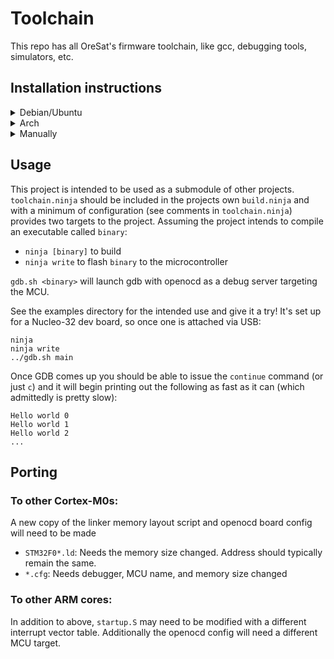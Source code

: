 # Toolchain
This repo has all OreSat's firmware toolchain, like gcc, debugging tools, simulators, etc.

## Installation instructions
<details><summary>Debian/Ubuntu</summary><p>

The Debian/Ubuntu versions of the `arm-none-eabi-gcc (4.9.3)`  and `openocd (0.9.0)`  packages haven't been
updated in a while, but the current (old) versions should work. To get the bleeding
edge see the "Manually" section below.

```
sudo apt install arm-none-eabi-gcc arm-none-eabi-gdb openocd ninja-build
```

</p></details>
<details><summary>Arch</summary><p>

```
pacman -S arm-none-eabi-gcc arm-none-eabi-gdb openocd ninja
```

</p></details>
<details><summary>Manually</summary><p>

### arm-none-eabi-gcc
GCC 6.3.1 is the current latest, provided in the 2017q1 update.
Follow the download instructions [here](https://developer.arm.com/open-source/gnu-toolchain/gnu-rm/downloads)

### openocd
Openocd 0.10.0 is the current latest.
Follow the download instructions [here](https://github.com/gnuarmeclipse/openocd/releases)

### ninja
Ninja is typically up to date in package managers and shouldn't be needed to be installed manually.
That said, you can find the latest version [here](https://github.com/ninja-build/ninja/releases)

</p></details>

## Usage

This project is intended to be used as a submodule of other projects. `toolchain.ninja` should be included in the projects own `build.ninja` and with a minimum of configuration (see comments in `toolchain.ninja`) provides two targets to the project. Assuming the project intends to compile an executable called `binary`:
  * `ninja [binary]` to build
  * `ninja write` to flash `binary` to the microcontroller
  
`gdb.sh <binary>` will launch gdb with openocd as a debug server targeting the MCU. 

See the examples directory for the intended use and give it a try! It's set up for a Nucleo-32 dev board, so once one is attached via USB: 

```
ninja
ninja write
../gdb.sh main
```

Once GDB comes up you should be able to issue the `continue` command (or just `c`) and it will begin printing out the following as fast as it can (which admittedly is pretty slow):

```
Hello world 0
Hello world 1
Hello world 2
...
```

## Porting

### To other Cortex-M0s:  
A new copy of the linker memory layout script and openocd board config will need to be made
  * `STM32F0*.ld`: Needs the memory size changed. Address should typically remain the same.
  * `*.cfg`: Needs debugger, MCU name, and memory size changed

### To other ARM cores: 
In addition to above, `startup.S` may need to be modified with a different interrupt vector table. Additionally the openocd config will need a different MCU target.
